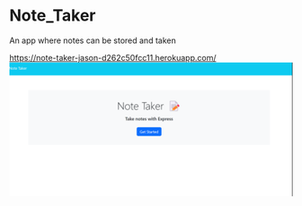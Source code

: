 # Note_Taker
An app where notes can be stored and taken

https://note-taker-jason-d262c50fcc11.herokuapp.com/
![Alt text](<Screenshot 2023-10-07 210012.png>)